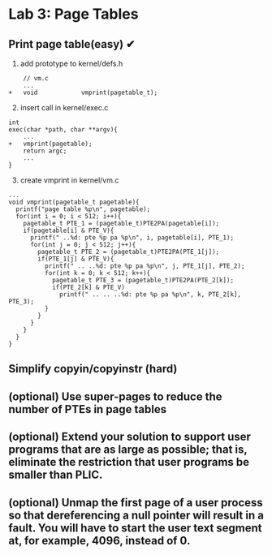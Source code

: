 # Lab 3: Page Tables
## Print page table(easy) ✔
1. add prototype to kernel/defs.h
```
    // vm.c
    ...
+   void            vmprint(pagetable_t);
```
2. insert call in kernel/exec.c
```
int
exec(char *path, char **argv){
    ...
+   vmprint(pagetable);
    return argc;
    ...
}
```
3. create vmprint in kernel/vm.c
```
...
void vmprint(pagetable_t pagetable){
  printf("page table %p\n", pagetable);
  for(int i = 0; i < 512; i++){
    pagetable_t PTE_1 = (pagetable_t)PTE2PA(pagetable[i]);
    if(pagetable[i] & PTE_V){
      printf(" ..%d: pte %p pa %p\n", i, pagetable[i], PTE_1);
      for(int j = 0; j < 512; j++){
        pagetable_t PTE_2 = (pagetable_t)PTE2PA(PTE_1[j]);
        if(PTE_1[j] & PTE_V){
          printf(" .. ..%d: pte %p pa %p\n", j, PTE_1[j], PTE_2);
          for(int k = 0; k < 512; k++){
            pagetable_t PTE_3 = (pagetable_t)PTE2PA(PTE_2[k]);
            if(PTE_2[k] & PTE_V)
              printf(" .. .. ..%d: pte %p pa %p\n", k, PTE_2[k], PTE_3);
          }
        }
      }      
    }
  }
}
```
## Simplify copyin/copyinstr (hard)
## (optional) Use super-pages to reduce the number of PTEs in page tables
## (optional) Extend your solution to support user programs that are as large as possible; that is, eliminate the restriction that user programs be smaller than PLIC.
## (optional) Unmap the first page of a user process so that dereferencing a null pointer will result in a fault. You will have to start the user text segment at, for example, 4096, instead of 0.